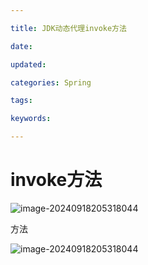 ```yaml
---

title: JDK动态代理invoke方法

date: 

updated: 

categories: Spring

tags: 

keywords: 

---
```

# invoke方法

![image-20240918205318044](./../../TyporaImage/Spring/image-20240918205318044.png)

方法

![image-20240918205318044](./../../TyporaImage/Spring/image-20240918205318044.png)